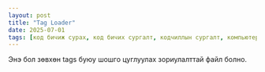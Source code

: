 ```yaml
---
layout: post
title: "Tag Loader"
date: 2025-07-01
tags: [код бичиж сурах, код бичих сургалт, кодчиллын сургалт, компьютерын сургалт, компьютерийн анхан шатны сургалт, компьютерийн сургалт, код бичих сургалт, кодын сургалт, код сургалт, computeriin surgalt, computer surgalt, code bichij surah, kod bichij surah, kod bichih surgalt, komputer surgalt, codiin surgalt, kodiin surgalt, codchilliin surgalt, kodchilliin surgalt, core code, core code surgalt, core code codchilliin surgalt, core code kodchilliin surgalt, коре код кодчиллын сургалт]
---
```


Энэ бол зөвхөн tags буюу шошго цуглуулах зориулалттай файл болно.
